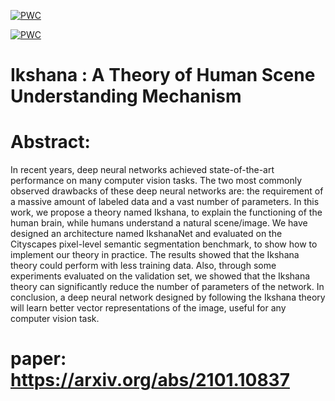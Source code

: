 [![PWC](https://img.shields.io/endpoint.svg?url=https://paperswithcode.com/badge/ikshana-a-theory-of-human-scene-understanding/semantic-segmentation-on-cityscapes)](https://paperswithcode.com/sota/semantic-segmentation-on-cityscapes?p=ikshana-a-theory-of-human-scene-understanding)

[![PWC](https://img.shields.io/endpoint.svg?url=https://paperswithcode.com/badge/ikshana-a-theory-of-human-scene-understanding/semantic-segmentation-on-cityscapes-val)](https://paperswithcode.com/sota/semantic-segmentation-on-cityscapes-val?p=ikshana-a-theory-of-human-scene-understanding)

# Ikshana : A Theory of Human Scene Understanding Mechanism
# Abstract: 
In recent years, deep neural networks achieved state-of-the-art performance on many computer vision tasks. The two most commonly observed drawbacks of these deep neural networks are: the requirement of a massive amount of labeled data and a vast number of parameters. In this work, we propose a theory named Ikshana, to explain the functioning of the human brain, while humans understand a natural scene/image. We have designed an architecture named IkshanaNet and evaluated on the Cityscapes pixel-level semantic segmentation benchmark, to show how to implement our theory in practice. The results showed that the Ikshana theory could perform with less training data. Also, through some experiments evaluated on the validation set, we showed that the Ikshana theory can significantly reduce the number of parameters of the network. In conclusion, a deep neural network designed by following the Ikshana theory will learn better vector representations of the image, useful for any computer vision task.
# paper: https://arxiv.org/abs/2101.10837

